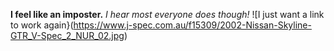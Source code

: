 **I feel like an imposter.**
_I hear most everyone does though!_
![I just want a link to work again}(https://www.j-spec.com.au/f15309/2002-Nissan-Skyline-GTR_V-Spec_2_NUR_02.jpg)

